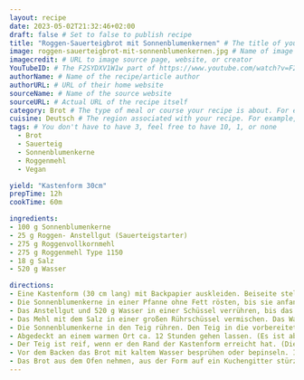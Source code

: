 ```yaml
---
layout: recipe
date: 2023-05-02T21:32:46+02:00
draft: false # Set to false to publish recipe
title: "Roggen-Sauerteigbrot mit Sonnenblumenkernen" # The title of your awesome recipe
image: roggen-sauerteigbrot-mit-sonnenblumenkernen.jpg # Name of image in recipe bundle
imagecredit: # URL to image source page, website, or creator
YouTubeID: # The F2SYDXV1W1w part of https://www.youtube.com/watch?v=F2SYDXV1W1w
authorName: # Name of the recipe/article author
authorURL: # URL of their home website
sourceName: # Name of the source website
sourceURL: # Actual URL of the recipe itself
category: Brot # The type of meal or course your recipe is about. For example: "dinner", "entree", or "dessert".
cuisine: Deutsch # The region associated with your recipe. For example, "French", Mediterranean", or "American".
tags: # You don't have to have 3, feel free to have 10, 1, or none
  - Brot
  - Sauerteig
  - Sonnenblumenkerne
  - Roggenmehl
  - Vegan

yield: "Kastenform 30cm"
prepTime: 12h
cookTime: 60m

ingredients:
- 100 g Sonnenblumenkerne
- 25 g Roggen- Anstellgut (Sauerteigstarter)
- 275 g Roggenvollkornmehl
- 275 g Roggenmehl Type 1150
- 18 g Salz
- 520 g Wasser

directions:
- Eine Kastenform (30 cm lang) mit Backpapier auskleiden. Beiseite stellen.
- Die Sonnenblumenkerne in einer Pfanne ohne Fett rösten, bis sie anfangen zu duften. Dann gut auskühlen lassen. Beiseite stellen.
- Das Anstellgut und 520 g Wasser in einer Schüssel verrühren, bis das Anstellgut sich weitgehend aufgelöst hat.
- Das Mehl mit dem Salz in einer großen Rührschüssel vermischen. Das Wasser mit Anstellgut dazu geben. Kurz verkneten, bis keine Mehlnester mehr im Teig zu sehen sind.
- Die Sonnenblumenkerne in den Teig rühren. Den Teig in die vorbereitete Kastenform hineingeben und mit feuchten Händen oder mit der Rückseite eines nassen Löffels glatt streichen.
- Abgedeckt an einem warmen Ort ca. 12 Stunden gehen lassen. (Es ist abhängig von der Raumtemperatur und von dem Sauerteig. Je nachdem wie aktiv er ist, braucht mehr oder weniger Zeit. Bei mir in der Küche war 24 Grad)
- Der Teig ist reif, wenn er den Rand der Kastenform erreicht hat. (Die Übergare vermeiden, sonst fällt das Brot in der Mitte ein. Einfach das Brot ab und zu kontrollieren).
- Vor dem Backen das Brot mit kaltem Wasser besprühen oder bepinseln. Im vorgeheizten Backofen ca. 60 Minuten bei 200°C (Ober- Unterhitze) backen.
- Das Brot aus dem Ofen nehmen, aus der Form auf ein Kuchengitter stürzen und vollständig auskühlen lassen.
---
```

